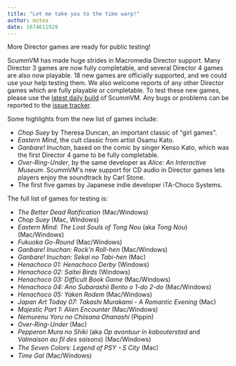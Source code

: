 ```yaml
---
title: "Let me take you to the time warp!"
author: mstea
date: 1674611929
---
```


More Director games are ready for public testing!

ScummVM has made huge strides in Macromedia Director support. Many Director 3 games are now fully completable, and several Director 4 games are also now playable. 18 new games are officially supported, and we could use your help testing them. We also welcome reports of any other Director games which are fully playable or completable. To test these new games, please use the [latest daily build](https://www.scummvm.org/downloads/#daily) of ScummVM. Any bugs or problems can be reported to the [issue tracker](https://bugs.scummvm.org/).

Some highlights from the new list of games include:

*   <i>Chop Suey</i> by Theresa Duncan, an important classic of "girl games".
*   <i>Eastern Mind</i>, the cult classic from artist Osamu Kato.
*   <i>Ganbare! Inuchan</i>, based on the comic by singer Kenso Kato, which was the first Director 4 game to be fully completable.
*   <i>Over-Ring-Under</i>, by the same developer as <i>Alice: An Interactive Museum</i>. ScummVM's new support for CD audio in Director games lets players enjoy the soundtrack by Carl Stone.
*   The first five games by Japanese indie developer iTA-Choco Systems.

The full list of games for testing is:

*   <i>The Better Dead Ratification</i> (Mac/Windows)
*   <i>Chop Suey</i> (Mac, Windows)
*   <i>Eastern Mind: The Lost Souls of Tong Nou</i> (aka <i>Tong Nou</i>) (Mac/Windows)
*   <i>Fukuoka Go-Round</i> (Mac/Windows)
*   <i>Ganbare! Inuchan: Rock'n Roll-hen</i> (Mac/Windows)
*   <i>Ganbare! Inuchan: Sekai no Tabi-hen</i> (Mac)
*   <i>Henachoco 01: Henachoco Derby</i> (Windows)
*   <i>Henachoco 02: Saitei Birds</i> (Windows)
*   <i>Henachoco 03: Difficult Book Game</i> (Mac/Windows)
*   <i>Henachoco 04: Ano Subarashii Bento o 1-do 2-do</i> (Mac/Windows)
*   <i>Henachoco 05: Yaken Rodem</i> (Mac/Windows)
*   <i>Japan Art Today 07: Takashi Murakami - A Romantic Evening</i> (Mac)
*   <i>Majestic Part 1: Alien Encounter</i> (Mac/Windows)
*   <i>Nemurenu Yoru no Chiisana Ohanashi</i> (Pippin)
*   <i>Over-Ring-Under</i> (Mac)
*   <i>Pepperon Mura no Shiki</i> (aka <i>Op avontuur in kabouterstad</i> and <i>Valmaison au fil des saisons</i>) (Mac/Windows)
*   <i>The Seven Colors: Legend of PSY・S City</i> (Mac)
*   <i>Time Gal</i> (Mac/Windows)
